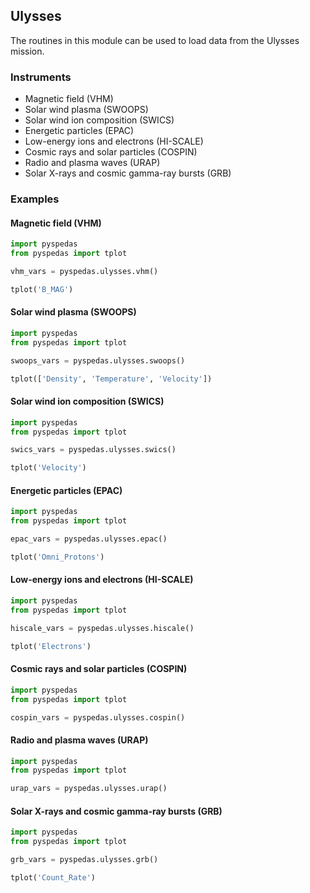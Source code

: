 
## Ulysses
The routines in this module can be used to load data from the Ulysses mission.

### Instruments
- Magnetic field (VHM)
- Solar wind plasma (SWOOPS)
- Solar wind ion composition (SWICS)
- Energetic particles (EPAC)
- Low-energy ions and electrons (HI-SCALE)
- Cosmic rays and solar particles (COSPIN)
- Radio and plasma waves (URAP)
- Solar X-rays and cosmic gamma-ray bursts (GRB)

### Examples

#### Magnetic field (VHM)

```python
import pyspedas
from pyspedas import tplot

vhm_vars = pyspedas.ulysses.vhm()

tplot('B_MAG')
```

#### Solar wind plasma (SWOOPS)

```python
import pyspedas
from pyspedas import tplot

swoops_vars = pyspedas.ulysses.swoops()

tplot(['Density', 'Temperature', 'Velocity'])
```

#### Solar wind ion composition (SWICS)

```python
import pyspedas
from pyspedas import tplot

swics_vars = pyspedas.ulysses.swics()

tplot('Velocity')
```

#### Energetic particles (EPAC)

```python
import pyspedas
from pyspedas import tplot

epac_vars = pyspedas.ulysses.epac()

tplot('Omni_Protons')
```

#### Low-energy ions and electrons (HI-SCALE)

```python
import pyspedas
from pyspedas import tplot

hiscale_vars = pyspedas.ulysses.hiscale()

tplot('Electrons')
```

#### Cosmic rays and solar particles (COSPIN)

```python
import pyspedas
from pyspedas import tplot

cospin_vars = pyspedas.ulysses.cospin()
```

#### Radio and plasma waves (URAP)

```python
import pyspedas
from pyspedas import tplot

urap_vars = pyspedas.ulysses.urap()
```

#### Solar X-rays and cosmic gamma-ray bursts (GRB)

```python
import pyspedas
from pyspedas import tplot

grb_vars = pyspedas.ulysses.grb()

tplot('Count_Rate')
```

